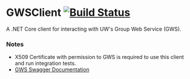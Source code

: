# GWSClient [![Build Status](https://dev.azure.com/uwit-ews/WS/_apis/build/status/uwwebservices.GWSClient?branchName=master)](https://dev.azure.com/uwit-ews/WS/_build/latest?definitionId=62&branchName=master)

A .NET Core client for interacting with UW's Group Web Service (GWS).

### Notes

- X509 Certificate with permission to GWS is required to use this client and run integration tests.
- [GWS Swagger Documentation](https://iam-tools.u.washington.edu/apis/gws/)

